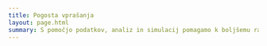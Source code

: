 ```yaml
---
title: Pogosta vprašanja
layout: page.html
summary: S pomočjo podatkov, analiz in simulacij pomagamo k boljšemu razumevanju podnebnih sprememb in okoljskih tveganj v Sloveniji.
---
```


<div id="faq" >
    <script type="module">
        import { render } from 'solid-js/web';
        import { Faq} from '/code/faq/faq.jsx'
        render(() => Faq(), document.getElementById('faq'))
    </script>
</div>
